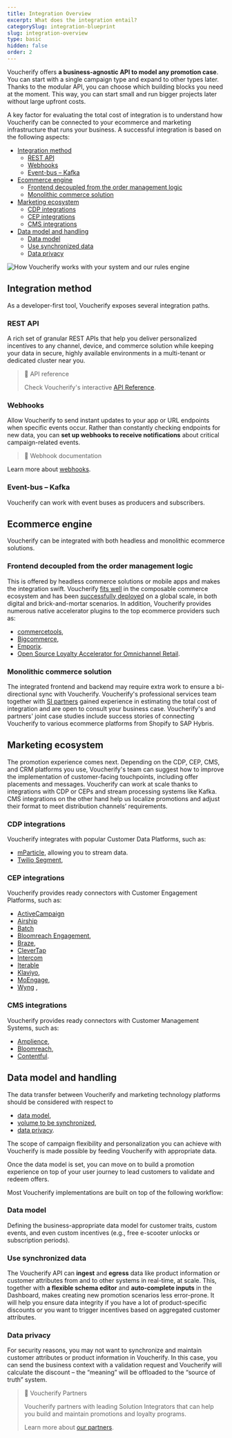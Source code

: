 ```yaml
---
title: Integration Overview
excerpt: What does the integration entail?
categorySlug: integration-blueprint
slug: integration-overview
type: basic
hidden: false
order: 2
---
```


Voucherify offers **a business-agnostic API to model any promotion case**. You can start with a single campaign type and expand to other types later. Thanks to the modular API, you can choose which building blocks you need at the moment. This way, you can start small and run bigger projects later without large upfront costs.

A key factor for evaluating the total cost of integration is to understand how Voucherify can be connected to your ecommerce and marketing infrastructure that runs your business. A successful integration is based on the following aspects:
- [Integration method](#integration-method)
  - [REST API](#rest-api)
  - [Webhooks](#webhooks)
  - [Event-bus – Kafka](#event-bus--kafka)
- [Ecommerce engine](#ecommerce-engine)
  - [Frontend decoupled from the order management logic](#frontend-decoupled-from-the-order-management-logic)
  - [Monolithic commerce solution](#monolithic-commerce-solution)
- [Marketing ecosystem](#marketing-ecosystem)
  - [CDP integrations](#cdp-integrations)
  - [CEP integrations](#cep-integrations)
  - [CMS integrations](#cms-integrations)
- [Data model and handling](#data-model-and-handling)
  - [Data model](#data-model)
  - [Use synchronized data](#use-synchronized-data)
  - [Data privacy](#data-privacy)

![How Voucherify works with your system and our rules engine](https://files.readme.io/494bc1a-guides_getting_started_welcome_to_voucherify_voucherify_workflow_scheme_01.png "How Voucherify works with your system and our rules engine")

## Integration method

As a developer-first tool, Voucherify exposes several integration paths.

### REST API

A rich set of granular REST APIs that help you deliver personalized incentives to any channel, device, and commerce solution while keeping your data in secure, highly available environments in a multi-tenant or dedicated cluster near you.

> 📘 API reference
>
> Check Voucherify's interactive [API Reference](https://docs.voucherify.io/reference/introduction-1 "Voucherify interactive API reference").

### Webhooks

Allow Voucherify to send instant updates to your app or URL endpoints when specific events occur. Rather than constantly checking endpoints for new data, you can **set up webhooks to receive notifications** about critical campaign-related events. 
  
> 📘 Webhook documentation

Learn more about [webhooks](https://support.voucherify.io/article/68-webhooks-notifications "Webhooks notifications in Voucherify").

### Event-bus – Kafka

Voucherify can work with event buses as producers and subscribers.

## Ecommerce engine

Voucherify can be integrated with both headless and monolithic ecommerce solutions.

### Frontend decoupled from the order management logic

This is offered by headless commerce solutions or mobile apps and makes the integration swift. Voucherify [fits well](https://machalliance.org/newsroom/voucherify-io-joins-the-mach-alliance "Voucherify joins the MACH alliance") in the composable commerce ecosystem and has been [successfully deployed](https://www.voucherify.io/customers/breville "How Breville is Winning Digital Transformation with Voucherify and Friends") on a global scale, in both digital and brick-and-mortar scenarios. In addition, Voucherify provides numerous native accelerator plugins to the top ecommerce providers such as:
- [commercetools](https://www.voucherify.io/integrations/commercetools "Next-gen promotions for modern commerce"),
- [Bigcommerce](https://www.voucherify.io/integrations/bigcommerce "Supercharge your online store with personalized promotions"),
- [Emporix](https://www.voucherify.io/integrations/emporix "Enhance the Emporix Digital Commerce Platform with targeted promotions and loyalty programs").
- [Open Source Loyalty Accelerator for Omnichannel Retail](https://www.voucherify.io/blog/open-source-loyalty-accelerator-for-omnichannel-retail "Open Source Loyalty Accelerator for Omnichannel Retail blog post").

### Monolithic commerce solution

The integrated frontend and backend may require extra work to ensure a bi-directional sync with Voucherify. Voucherify's professional services team together with [SI partners](https://www.voucherify.io/partners-directory "Partners who trust Voucherify") gained experience in estimating the total cost of integration and are open to consult your business case. Voucherify's and partners' joint case studies include success stories of connecting Voucherify to various ecommerce platforms from Shopify to SAP Hybris.

## Marketing ecosystem

The promotion experience comes next. Depending on the CDP, CEP, CMS, and CRM platforms you use, Voucherify's team can suggest how to improve the implementation of customer-facing touchpoints, including offer placements and messages. Voucherify can work at scale thanks to integrations with CDP or CEPs and stream processing systems like Kafka. CMS integrations on the other hand help us localize promotions and adjust their format to meet distribution channels’ requirements.

### CDP integrations

Voucherify integrates with popular Customer Data Platforms, such as:
- [mParticle](https://www.voucherify.io/integrations/mparticle "Use granular customer data to build better promotions"), allowing you to stream data.
- [Twilio Segment](https://www.voucherify.io/integrations/segment "Make customer data easy to manage and a pleasure to use with Segment"),

### CEP integrations

Voucherify provides ready connectors with Customer Engagement Platforms, such as:
- [ActiveCampaign](https://support.voucherify.io/article/165-activecampaign "Meet customers' needs with multi-channel engagement")
- [Airship](https://support.voucherify.io/article/617-airship-integration "Turbocharge personalized promotions")
- [Batch](https://support.voucherify.io/article/614-batch-integration "Leverage customer data for personalized messaging")
- [Bloomreach Engagement](https://support.voucherify.io/article/613-bloomreach-engagement-integration "Bloomreach Engagement Integration with Voucherify"),
- [Braze](https://www.voucherify.io/integrations/braze "Omnichannel incentives to grow customer engagement"),
- [CleverTap](https://support.voucherify.io/article/626-clevertap "Promotions and loyalty to engage customers at scale")
- [Intercom](https://support.voucherify.io/article/104-intercom-send-in-app-messages-from-voucherify-dashboard-to-intercom-customers "https://support.voucherify.io/article/104-intercom-send-in-app-messages-from-voucherify-dashboard-to-intercom-customers")
- [Iterable](https://support.voucherify.io/article/594-iterable-integration "Coordinate promotional & loyalty efforts with customer-focused messaging")
- [Klaviyo](https://www.voucherify.io/integrations/klaviyo "Maximize customer engagement"),
- [MoEngage](https://www.voucherify.io/integrations/moengage "Engage customers with cross-channel promotions"),
- [Wyng](https://support.voucherify.io/article/622-wyng-integration "Enhance promotion and loyalty experiences through gamification") ,

### CMS integrations

Voucherify provides ready connectors with Customer Management Systems, such as:
- [Amplience](https://support.voucherify.io/article/607-amplience-integration "Elevate digital promotions with personalized content"),
- [Bloomreach](https://support.voucherify.io/article/600-bloomreach-cms-integration "Show customers the right promotion data at the right time"),
- [Contentful](https://support.voucherify.io/article/599-contentful-integration "Unlock the power of timely promotion data").

## Data model and handling

The data transfer between Voucherify and marketing technology platforms should be considered with respect to
- [data model](#data-model),
- [volume to be synchronized](#use-synchronized-data),
- [data privacy](#data-privacy).

The scope of campaign flexibility and personalization you can achieve with Voucherify is made possible by feeding Voucherify with appropriate data. 

Once the data model is set, you can move on to build a promotion experience on top of your user journey to lead customers to validate and redeem offers.

Most Voucherify implementations are built on top of the following workflow:

### Data model

Defining the business-appropriate data model for customer traits, custom events, and even custom incentives (e.g., free e-scooter unlocks or subscription periods).

### Use synchronized data

The Voucherify API can **ingest** and **egress** data like product information or customer attributes from and to other systems in real-time, at scale. This, together with **a flexible schema editor** and **auto-complete inputs** in the Dashboard, makes creating new promotion scenarios less error-prone. It will help you ensure data integrity if you have a lot of product-specific discounts or you want to trigger incentives based on aggregated customer attributes.

### Data privacy

For security reasons, you may not want to synchronize and maintain customer attributes or product information in Voucherify. In this case, you can send the business context with a validation request and Voucherify will calculate the discount – the “meaning” will be offloaded to the “source of truth” system.

> 📘 Voucherify Partners
> 
> Voucherify partners with leading Solution Integrators that can help you build and maintain promotions and loyalty programs.
>
> Learn more about [our partners](https://www.voucherify.io/partners-directory "Voucherify Partners").